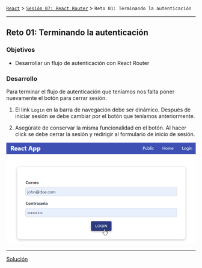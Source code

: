 [`React`](../../README.md) > [`Sesión 07: React Router`](../Readme.md) > `Reto 01: Terminando la autenticación`

---

## Reto 01: Terminando la autenticación

### Objetivos

- Desarrollar un flujo de autenticación con React Router

### Desarrollo

Para terminar el flujo de autenticación que teníamos nos falta poner nuevamente el botón para cerrar sesión.

1. El link `Login` en la barra de navegación debe ser dinámico. Después de iniciar sesión se debe cambiar por el botón que teníamos anteriormente.

2. Asegúrate de conservar la misma funcionalidad en el botón. Al hacer click se debe cerrar la sesión y redirigir al formulario de inicio de sesión.

![Auth](./assets/auth.gif)

---

[Solución](./Solucion/Readme.md)
